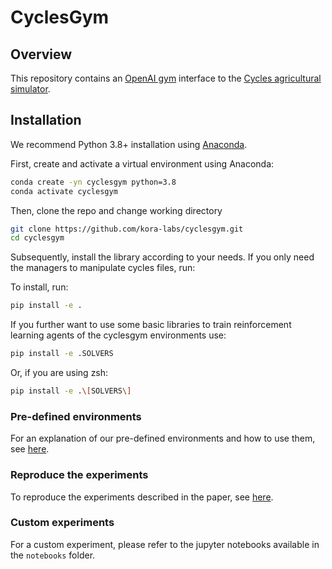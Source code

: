 # CyclesGym

## Overview

This repository contains an [OpenAI gym](https://gym.openai.com/) interface to the [Cycles 
agricultural simulator](https://plantscience.psu.edu/research/labs/kemanian/models-and-tools/cycles).

## Installation

We recommend Python 3.8+ installation using [Anaconda](https://www.anaconda.com/products/individual#downloads).

First, create and activate a virtual environment using Anaconda:

```bash
conda create -yn cyclesgym python=3.8
conda activate cyclesgym
```

Then, clone the repo and change working directory

```bash
git clone https://github.com/kora-labs/cyclesgym.git
cd cyclesgym
```

Subsequently, install the library according to your needs.
If you only need the managers to manipulate cycles files, run:

To install, run:

```bash
pip install -e .
```

If you further want to use some basic libraries to train reinforcement learning agents of the cyclesgym environments use:
```bash
pip install -e .SOLVERS
```

Or, if you are using zsh:
```bash
pip install -e .\[SOLVERS\]
```


### Pre-defined environments
For an explanation of our pre-defined environments and how to use them, see [here](documents/predefined_envs.md).

### Reproduce the experiments  
To reproduce the experiments described in the paper, see [here](documents/experiments.md).

### Custom experiments
For a custom experiment, please refer to the jupyter notebooks available in the `notebooks` folder.
